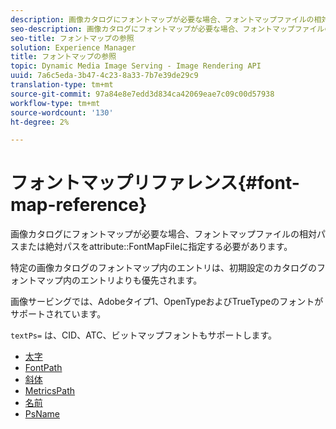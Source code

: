 ```yaml
---
description: 画像カタログにフォントマップが必要な場合、フォントマップファイルの相対パスまたは絶対パスを、属性FontMapFileで指定する必要があります。
seo-description: 画像カタログにフォントマップが必要な場合、フォントマップファイルの相対パスまたは絶対パスを、属性FontMapFileで指定する必要があります。
seo-title: フォントマップの参照
solution: Experience Manager
title: フォントマップの参照
topic: Dynamic Media Image Serving - Image Rendering API
uuid: 7a6c5eda-3b47-4c23-8a33-7b7e39de29c9
translation-type: tm+mt
source-git-commit: 97a84e8e7edd3d834ca42069eae7c09c00d57938
workflow-type: tm+mt
source-wordcount: '130'
ht-degree: 2%

---
```



# フォントマップリファレンス{#font-map-reference}

画像カタログにフォントマップが必要な場合、フォントマップファイルの相対パスまたは絶対パスをattribute::FontMapFileに指定する必要があります。

特定の画像カタログのフォントマップ内のエントリは、初期設定のカタログのフォントマップ内のエントリよりも優先されます。

画像サービングでは、Adobeタイプ1、OpenTypeおよびTrueTypeのフォントがサポートされています。

`textPs=` は、CID、ATC、ビットマップフォントもサポートします。

* [太字](r-bold-font.md)
* [FontPath](r-fontpath-font.md)
* [斜体](r-italic-font.md)
* [MetricsPath](r-metricspath-font.md)
* [名前](r-name-font.md)
* [PsName](r-psname-font.md)
